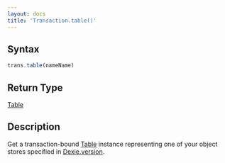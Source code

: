 ```yaml
---
layout: docs
title: 'Transaction.table()'
---
```


## Syntax

```javascript
trans.table(nameName)
```

## Return Type

[Table](/docs/Table/Table)

## Description

Get a transaction-bound [Table](/docs/Table/Table) instance representing one of your object stores specified in [Dexie.version](/docs/Dexie/Dexie.version).
